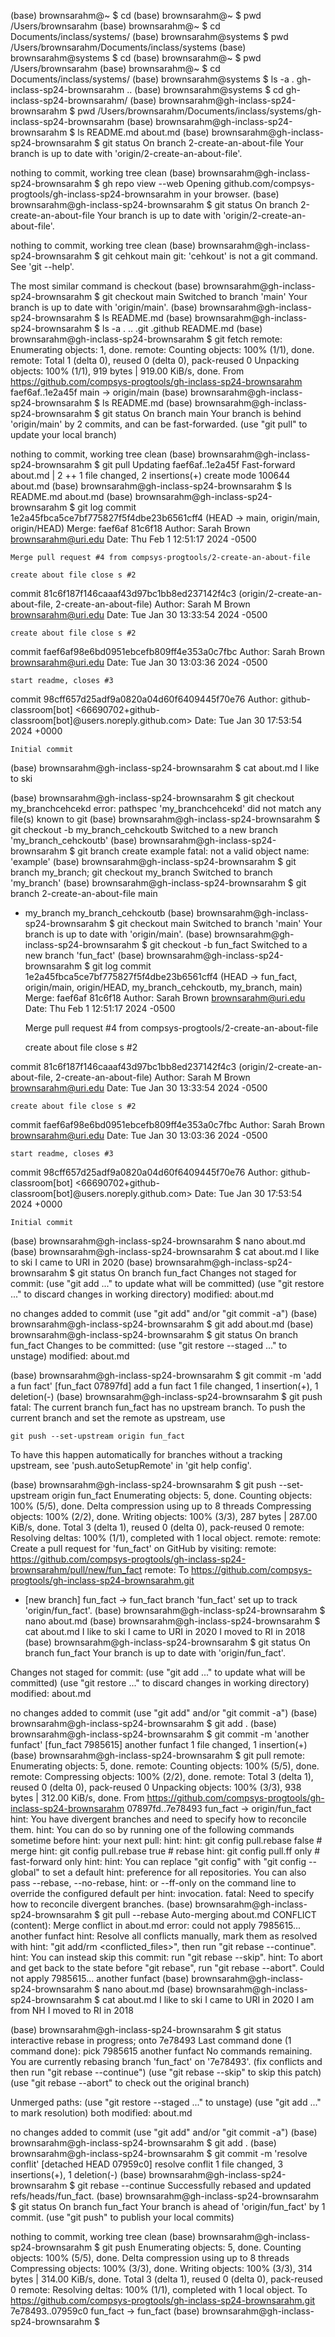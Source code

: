 (base) brownsarahm@~ $ cd
(base) brownsarahm@~ $ pwd
/Users/brownsarahm
(base) brownsarahm@~ $ cd Documents/inclass/systems/
(base) brownsarahm@systems $ pwd
/Users/brownsarahm/Documents/inclass/systems
(base) brownsarahm@systems $ cd
(base) brownsarahm@~ $ pwd
/Users/brownsarahm
(base) brownsarahm@~ $ cd Documents/inclass/systems/
(base) brownsarahm@systems $ ls -a
.				gh-inclass-sp24-brownsarahm
..
(base) brownsarahm@systems $ cd gh-inclass-sp24-brownsarahm/
(base) brownsarahm@gh-inclass-sp24-brownsarahm $ pwd
/Users/brownsarahm/Documents/inclass/systems/gh-inclass-sp24-brownsarahm
(base) brownsarahm@gh-inclass-sp24-brownsarahm $ ls
README.md	about.md
(base) brownsarahm@gh-inclass-sp24-brownsarahm $ git status
On branch 2-create-an-about-file
Your branch is up to date with 'origin/2-create-an-about-file'.

nothing to commit, working tree clean
(base) brownsarahm@gh-inclass-sp24-brownsarahm $ gh repo view --web
Opening github.com/compsys-progtools/gh-inclass-sp24-brownsarahm in your browser.
(base) brownsarahm@gh-inclass-sp24-brownsarahm $ git status
On branch 2-create-an-about-file
Your branch is up to date with 'origin/2-create-an-about-file'.

nothing to commit, working tree clean
(base) brownsarahm@gh-inclass-sp24-brownsarahm $ git cehkout main
git: 'cehkout' is not a git command. See 'git --help'.

The most similar command is
	checkout
(base) brownsarahm@gh-inclass-sp24-brownsarahm $ git checkout main
Switched to branch 'main'
Your branch is up to date with 'origin/main'.
(base) brownsarahm@gh-inclass-sp24-brownsarahm $ ls
README.md
(base) brownsarahm@gh-inclass-sp24-brownsarahm $ ls -a
.		..		.git		.github		README.md
(base) brownsarahm@gh-inclass-sp24-brownsarahm $ git fetch
remote: Enumerating objects: 1, done.
remote: Counting objects: 100% (1/1), done.
remote: Total 1 (delta 0), reused 0 (delta 0), pack-reused 0
Unpacking objects: 100% (1/1), 919 bytes | 919.00 KiB/s, done.
From https://github.com/compsys-progtools/gh-inclass-sp24-brownsarahm
   faef6af..1e2a45f  main       -> origin/main
(base) brownsarahm@gh-inclass-sp24-brownsarahm $ ls
README.md
(base) brownsarahm@gh-inclass-sp24-brownsarahm $ git status
On branch main
Your branch is behind 'origin/main' by 2 commits, and can be fast-forwarded.
  (use "git pull" to update your local branch)

nothing to commit, working tree clean
(base) brownsarahm@gh-inclass-sp24-brownsarahm $ git pull
Updating faef6af..1e2a45f
Fast-forward
 about.md | 2 ++
 1 file changed, 2 insertions(+)
 create mode 100644 about.md
(base) brownsarahm@gh-inclass-sp24-brownsarahm $ ls
README.md	about.md
(base) brownsarahm@gh-inclass-sp24-brownsarahm $ git log
commit 1e2a45fbca5ce7bf775827f5f4dbe23b6561cff4 (HEAD -> main, origin/main, origin/HEAD)
Merge: faef6af 81c6f18
Author: Sarah Brown <brownsarahm@uri.edu>
Date:   Thu Feb 1 12:51:17 2024 -0500

    Merge pull request #4 from compsys-progtools/2-create-an-about-file
    
    create about file close s #2

commit 81c6f187f146caaaf43d97bc1bb8ed237142f4c3 (origin/2-create-an-about-file, 2-create-an-about-file)
Author: Sarah M Brown <brownsarahm@uri.edu>
Date:   Tue Jan 30 13:33:54 2024 -0500

    create about file close s #2

commit faef6af98e6bd0951ebcefb809ff4e353a0c7fbc
Author: Sarah Brown <brownsarahm@uri.edu>
Date:   Tue Jan 30 13:03:36 2024 -0500

    start readme, closes #3

commit 98cff657d25adf9a0820a04d60f6409445f70e76
Author: github-classroom[bot] <66690702+github-classroom[bot]@users.noreply.github.com>
Date:   Tue Jan 30 17:53:54 2024 +0000

    Initial commit
(base) brownsarahm@gh-inclass-sp24-brownsarahm $ cat about.md 
I like to ski

(base) brownsarahm@gh-inclass-sp24-brownsarahm $ git checkout my_branchcehcekd
error: pathspec 'my_branchcehcekd' did not match any file(s) known to git
(base) brownsarahm@gh-inclass-sp24-brownsarahm $ git checkout -b my_branch_cehckoutb
Switched to a new branch 'my_branch_cehckoutb'
(base) brownsarahm@gh-inclass-sp24-brownsarahm $ git branch create example
fatal: not a valid object name: 'example'
(base) brownsarahm@gh-inclass-sp24-brownsarahm $ git branch my_branch; git checkout my_branch
Switched to branch 'my_branch'
(base) brownsarahm@gh-inclass-sp24-brownsarahm $ git branch
  2-create-an-about-file
  main
* my_branch
  my_branch_cehckoutb
(base) brownsarahm@gh-inclass-sp24-brownsarahm $ git checkout main
Switched to branch 'main'
Your branch is up to date with 'origin/main'.
(base) brownsarahm@gh-inclass-sp24-brownsarahm $ git checkout -b fun_fact
Switched to a new branch 'fun_fact'
(base) brownsarahm@gh-inclass-sp24-brownsarahm $ git log
commit 1e2a45fbca5ce7bf775827f5f4dbe23b6561cff4 (HEAD -> fun_fact, origin/main, origin/HEAD, my_branch_cehckoutb, my_branch, main)
Merge: faef6af 81c6f18
Author: Sarah Brown <brownsarahm@uri.edu>
Date:   Thu Feb 1 12:51:17 2024 -0500

    Merge pull request #4 from compsys-progtools/2-create-an-about-file
    
    create about file close s #2

commit 81c6f187f146caaaf43d97bc1bb8ed237142f4c3 (origin/2-create-an-about-file, 2-create-an-about-file)
Author: Sarah M Brown <brownsarahm@uri.edu>
Date:   Tue Jan 30 13:33:54 2024 -0500

    create about file close s #2

commit faef6af98e6bd0951ebcefb809ff4e353a0c7fbc
Author: Sarah Brown <brownsarahm@uri.edu>
Date:   Tue Jan 30 13:03:36 2024 -0500

    start readme, closes #3

commit 98cff657d25adf9a0820a04d60f6409445f70e76
Author: github-classroom[bot] <66690702+github-classroom[bot]@users.noreply.github.com>
Date:   Tue Jan 30 17:53:54 2024 +0000

    Initial commit
(base) brownsarahm@gh-inclass-sp24-brownsarahm $ nano about.md 
(base) brownsarahm@gh-inclass-sp24-brownsarahm $ cat about.md 
I like to ski
I came to URI in 2020
(base) brownsarahm@gh-inclass-sp24-brownsarahm $ git status
On branch fun_fact
Changes not staged for commit:
  (use "git add <file>..." to update what will be committed)
  (use "git restore <file>..." to discard changes in working directory)
	modified:   about.md

no changes added to commit (use "git add" and/or "git commit -a")
(base) brownsarahm@gh-inclass-sp24-brownsarahm $ git add about.md 
(base) brownsarahm@gh-inclass-sp24-brownsarahm $ git status
On branch fun_fact
Changes to be committed:
  (use "git restore --staged <file>..." to unstage)
	modified:   about.md

(base) brownsarahm@gh-inclass-sp24-brownsarahm $ git commit -m 'add a fun fact'
[fun_fact 07897fd] add a fun fact
 1 file changed, 1 insertion(+), 1 deletion(-)
(base) brownsarahm@gh-inclass-sp24-brownsarahm $ git push
fatal: The current branch fun_fact has no upstream branch.
To push the current branch and set the remote as upstream, use

    git push --set-upstream origin fun_fact

To have this happen automatically for branches without a tracking
upstream, see 'push.autoSetupRemote' in 'git help config'.

(base) brownsarahm@gh-inclass-sp24-brownsarahm $ git push --set-upstream origin fun_fact
Enumerating objects: 5, done.
Counting objects: 100% (5/5), done.
Delta compression using up to 8 threads
Compressing objects: 100% (2/2), done.
Writing objects: 100% (3/3), 287 bytes | 287.00 KiB/s, done.
Total 3 (delta 1), reused 0 (delta 0), pack-reused 0
remote: Resolving deltas: 100% (1/1), completed with 1 local object.
remote: 
remote: Create a pull request for 'fun_fact' on GitHub by visiting:
remote:      https://github.com/compsys-progtools/gh-inclass-sp24-brownsarahm/pull/new/fun_fact
remote: 
To https://github.com/compsys-progtools/gh-inclass-sp24-brownsarahm.git
 * [new branch]      fun_fact -> fun_fact
branch 'fun_fact' set up to track 'origin/fun_fact'.
(base) brownsarahm@gh-inclass-sp24-brownsarahm $ nano about.md 
(base) brownsarahm@gh-inclass-sp24-brownsarahm $ cat about.md 
I like to ski
I came to URI in 2020
I moved to RI in 2018
(base) brownsarahm@gh-inclass-sp24-brownsarahm $ git status
On branch fun_fact
Your branch is up to date with 'origin/fun_fact'.

Changes not staged for commit:
  (use "git add <file>..." to update what will be committed)
  (use "git restore <file>..." to discard changes in working directory)
	modified:   about.md

no changes added to commit (use "git add" and/or "git commit -a")
(base) brownsarahm@gh-inclass-sp24-brownsarahm $ git add .
(base) brownsarahm@gh-inclass-sp24-brownsarahm $ git commit -m 'another funfact'
[fun_fact 7985615] another funfact
 1 file changed, 1 insertion(+)
(base) brownsarahm@gh-inclass-sp24-brownsarahm $ git pull
remote: Enumerating objects: 5, done.
remote: Counting objects: 100% (5/5), done.
remote: Compressing objects: 100% (2/2), done.
remote: Total 3 (delta 1), reused 0 (delta 0), pack-reused 0
Unpacking objects: 100% (3/3), 938 bytes | 312.00 KiB/s, done.
From https://github.com/compsys-progtools/gh-inclass-sp24-brownsarahm
   07897fd..7e78493  fun_fact   -> origin/fun_fact
hint: You have divergent branches and need to specify how to reconcile them.
hint: You can do so by running one of the following commands sometime before
hint: your next pull:
hint: 
hint:   git config pull.rebase false  # merge
hint:   git config pull.rebase true   # rebase
hint:   git config pull.ff only       # fast-forward only
hint: 
hint: You can replace "git config" with "git config --global" to set a default
hint: preference for all repositories. You can also pass --rebase, --no-rebase,
hint: or --ff-only on the command line to override the configured default per
hint: invocation.
fatal: Need to specify how to reconcile divergent branches.
(base) brownsarahm@gh-inclass-sp24-brownsarahm $ git pull --rebase
Auto-merging about.md
CONFLICT (content): Merge conflict in about.md
error: could not apply 7985615... another funfact
hint: Resolve all conflicts manually, mark them as resolved with
hint: "git add/rm <conflicted_files>", then run "git rebase --continue".
hint: You can instead skip this commit: run "git rebase --skip".
hint: To abort and get back to the state before "git rebase", run "git rebase --abort".
Could not apply 7985615... another funfact
(base) brownsarahm@gh-inclass-sp24-brownsarahm $ nano about.md 
(base) brownsarahm@gh-inclass-sp24-brownsarahm $ cat about.md 
I like to ski
I came to URI in 2020
I am from NH
I moved to RI in 2018

(base) brownsarahm@gh-inclass-sp24-brownsarahm $ git status
interactive rebase in progress; onto 7e78493
Last command done (1 command done):
   pick 7985615 another funfact
No commands remaining.
You are currently rebasing branch 'fun_fact' on '7e78493'.
  (fix conflicts and then run "git rebase --continue")
  (use "git rebase --skip" to skip this patch)
  (use "git rebase --abort" to check out the original branch)

Unmerged paths:
  (use "git restore --staged <file>..." to unstage)
  (use "git add <file>..." to mark resolution)
	both modified:   about.md

no changes added to commit (use "git add" and/or "git commit -a")
(base) brownsarahm@gh-inclass-sp24-brownsarahm $ git add .
(base) brownsarahm@gh-inclass-sp24-brownsarahm $ git commit -m 'resolve conflit'
[detached HEAD 07959c0] resolve conflit
 1 file changed, 3 insertions(+), 1 deletion(-)
(base) brownsarahm@gh-inclass-sp24-brownsarahm $ git rebase --continue
Successfully rebased and updated refs/heads/fun_fact.
(base) brownsarahm@gh-inclass-sp24-brownsarahm $ git status
On branch fun_fact
Your branch is ahead of 'origin/fun_fact' by 1 commit.
  (use "git push" to publish your local commits)

nothing to commit, working tree clean
(base) brownsarahm@gh-inclass-sp24-brownsarahm $ git push
Enumerating objects: 5, done.
Counting objects: 100% (5/5), done.
Delta compression using up to 8 threads
Compressing objects: 100% (3/3), done.
Writing objects: 100% (3/3), 314 bytes | 314.00 KiB/s, done.
Total 3 (delta 1), reused 0 (delta 0), pack-reused 0
remote: Resolving deltas: 100% (1/1), completed with 1 local object.
To https://github.com/compsys-progtools/gh-inclass-sp24-brownsarahm.git
   7e78493..07959c0  fun_fact -> fun_fact
(base) brownsarahm@gh-inclass-sp24-brownsarahm $ 
